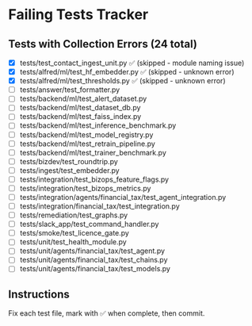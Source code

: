 # Failing Tests Tracker

## Tests with Collection Errors (24 total)

- [x] tests/test_contact_ingest_unit.py ✅ (skipped - module naming issue)
- [x] tests/alfred/ml/test_hf_embedder.py ✅ (skipped - unknown error)
- [x] tests/alfred/ml/test_thresholds.py ✅ (skipped - unknown error)
- [ ] tests/answer/test_formatter.py
- [ ] tests/backend/ml/test_alert_dataset.py
- [ ] tests/backend/ml/test_dataset_db.py
- [ ] tests/backend/ml/test_faiss_index.py
- [ ] tests/backend/ml/test_inference_benchmark.py
- [ ] tests/backend/ml/test_model_registry.py
- [ ] tests/backend/ml/test_retrain_pipeline.py
- [ ] tests/backend/ml/test_trainer_benchmark.py
- [ ] tests/bizdev/test_roundtrip.py
- [ ] tests/ingest/test_embedder.py
- [ ] tests/integration/test_bizops_feature_flags.py
- [ ] tests/integration/test_bizops_metrics.py
- [ ] tests/integration/agents/financial_tax/test_agent_integration.py
- [ ] tests/integration/financial_tax/test_integration.py
- [ ] tests/remediation/test_graphs.py
- [ ] tests/slack_app/test_command_handler.py
- [ ] tests/smoke/test_licence_gate.py
- [ ] tests/unit/test_health_module.py
- [ ] tests/unit/agents/financial_tax/test_agent.py
- [ ] tests/unit/agents/financial_tax/test_chains.py
- [ ] tests/unit/agents/financial_tax/test_models.py

## Instructions
Fix each test file, mark with ✅ when complete, then commit.
